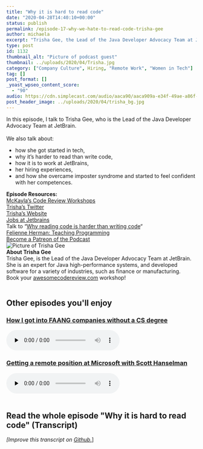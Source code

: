 ```yaml
---
title: "Why it is hard to read code"
date: "2020-04-28T14:40:10+00:00"
status: publish
permalink: /episode-17-why-we-hate-to-read-code-trisha-gee
author: michaela
excerpt: "Trisha Gee, the Lead of the Java Developer Advocacy Team at JetBrain, tells us why it is hard to read the code of other."
type: post
id: 1132
thumbnail_alt: "Picture of podcast guest"
thumbnail: ../uploads/2020/04/Trisha.jpg
category: ["Company Culture", Hiring, "Remote Work", "Women in Tech"]
tag: []
post_format: []
_yoast_wpseo_content_score:
  - "90"
audio: https://cdn.simplecast.com/audio/aaca90/aaca909a-e34f-49ae-a86f-f59e4fa807f0/b3702e2b-afde-4332-946d-d4d08dfb3d44/trisha-gee-audio-ready_tc.mp3
post_header_image: ../uploads/2020/04/trisha_bg.jpg
---
```


<div class="episode-about">
In this episode, I talk to Trisha Gee, who is the Lead of the Java Developer Advocacy Team at JetBrain.
<br/> <br/>We also talk about:
<ul>
<li> how she got started in tech,</li>
<li> why it’s harder to read than write code,</li>
<li> how it is to work at JetBrains,</li>
<li> her hiring experiences,</li>
<li> and how she overcame imposter syndrome and started to feel confident with her competences.</li>
</ul>
</div>
<div class=" episode-links">
<b>Episode Resources:</b><br/>
<a href="https://www.michaelagreiler.com/workshops/">McKayla’s Code Review Workshops</a><br/>
<a href="https://twitter.com/trisha_gee">Trisha’s Twitter</a><br/>
<a href="http://trishagee.github.io/">Trisha’s Website</a><br/>
<a href="https://www.jetbrains.com/careers/jobs/">Jobs at Jetbrains</a><br/>
Talk to “<a href="https://trishagee.github.io/presentation/reading_code/">Why reading code is harder than writing code</a>“<br/>
<a href="https://www.youtube.com/watch?v=g1ib43q3uXQ">Felienne Herman: Teaching Programming</a><br/>
<a href="https://www.patreon.com/doctormckayla">Become a Patreon of the Podcast</a><br/>
</div>

<div class="row pt-2 align-items-center">
<div class="col-4 guest-picture">
<img src="../uploads/2020/04/Trisha.jpg" alt="Picture of Trisha Gee"/>
</div>
<div class="col-8 guest-about">
<b>About Trisha Gee</b><br/>
Trisha Gee, is the Lead of the Java Developer Advocacy Team at JetBrain. She is an expert for Java high-performance systems, and developed software for a variety of industries, such as finance or manufacturing.
</div>
</div>

<div class="sponsorship">
Book your <a href="https://www.michaelagreiler.com/workshops">awesomecodereview.com</a> workshop!
</div> 

<br/>
<div>
  <h2>Other episodes you'll enjoy</h2>
    <div class="row-md-6">
      <div class="row g-0 border rounded overflow-hidden flex-md-row mb-4 shadow-sm h-md-250 position-relative">
          <div class="col p-4 d-flex flex-column position-static">
            <h3 class="mb-0"><a href="https://software-engineering-unlocked.com/faang-job-without-cs-degree/">How I got into FAANG companies without a CS degree</a></h3>
  <audio controls preload="none">
                <source src="https://cdn.simplecast.com/audio/aaca909a-e34f-49ae-a86f-f59e4fa807f0/episodes/2ec3af9e-9a17-4ccd-95df-0e9b1a03ecc6/audio/66ec2bf9-b1d0-4ae3-868e-9017bb8cc4ee/default_tc.mp3" />
              </audio>
          </div>
        </div>
      </div>
    <div class="row-md-6">
      <div class="row g-0 border rounded overflow-hidden flex-md-row mb-4 shadow-sm h-md-250 position-relative">
          <div class="col p-4 d-flex flex-column position-static">
            <h3 class="mb-0"><a href="https://software-engineering-unlocked.com/episode-2-scott-hanselman/">Getting a remote position at Microsoft with Scott Hanselman</a></h3>
  <audio controls preload="none">
                <source src="https://cdn.simplecast.com/audio/aaca90/aaca909a-e34f-49ae-a86f-f59e4fa807f0/b94c57a5-9afe-4853-be2f-b4d147fb62bf/scott_episode2_ready_tc.mp3" />
              </audio>
          </div>
        </div>
      </div>
</div>
<br/>

## Read the whole episode "Why it is hard to read code" (Transcript)

_\[Improve this transcript on [Github](https://github.com/mgreiler/se-unlocked/tree/master/Transcripts)_[.](https://github.com/mgreiler/se-unlocked/tree/master/Transcripts)\]
